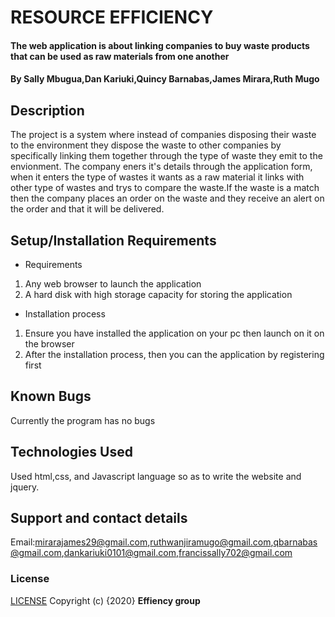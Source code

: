 # RESOURCE EFFICIENCY
#### The web application is about linking companies to buy waste products that can be used as raw materials from one another

#### By **Sally Mbugua,Dan Kariuki,Quincy Barnabas,James Mirara,Ruth Mugo**

## Description
The project is a system where instead of companies disposing their waste to the environment they dispose the waste to other companies by specifically linking them together through the type of waste they emit to the envionment. The company eners it's details through the application form, when it enters the type of wastes it wants as a raw material it links with other type of wastes and trys to compare the waste.If the waste is a match then the company places an order 
on the waste and they receive an alert on the order and that it will be delivered.

## Setup/Installation Requirements
*  Requirements
 1. Any web browser to launch the application
 2. A hard disk with  high storage capacity for storing the application
 
* Installation process
 1. Ensure you have installed the application on your pc then launch on it on the browser
 2. After the installation process, then you can the application by registering first
 
## Known Bugs
Currently the program has no bugs

## Technologies Used
Used html,css, and Javascript language so as to write the website and jquery.

## Support and contact details
Email:mirarajames29@gmail.com,ruthwanjiramugo@gmail.com,qbarnabas@gmail.com,dankariuki0101@gmail.com,francissally702@gmail.com

### License
[LICENSE](license/LICENSE.md)
Copyright (c) {2020} **Effiency group**
